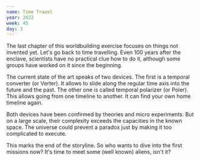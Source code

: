 ```yaml
---
name: Time Travel
year: 2022
week: 45
day: 3
---
```


The last chapter of this worldbuilding exercise focuses on things not invented
yet. Let's go back to time travelling. Even 100 years after the enclave,
scientists have no practical clue how to do it, although some groups have worked
on it since the beginning.

The current state of the art speaks of two devices. The first is a temporal
converter (or Verter). It allows to slide along the regular time axis into the
future and the past. The other one is called temporal polarizer (or Poler). This
allows going from one timeline to another. It can find your own home timeline
again.

Both devices have been confirmed by theories and micro experiments. But on a
large scale, their complexity exceeds the capacities in the known space. The
universe could prevent a paradox just by making it too complicated to execute.

This marks the end of the storyline. So who wants to dive into the first
missions now? It's time to meet some (well known) aliens, isn't it?
